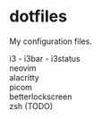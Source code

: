 # dotfiles
My configuration files.

i3 - i3bar - i3status\
neovim\
alacritty\
picom\
betterlockscreen\
zsh (TODO)
